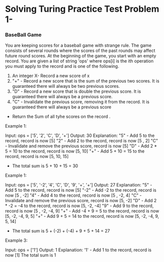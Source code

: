 # Solving Turing Practice Test Problem 1- 

### BaseBall Game
You are keeping scores for a baseball game with strange rule. The game consists of several rounds where the scores of the past rounds may affect future round scores.
At the beginning of the game, you start with an empty record. You are given a list of string 'ops' where ops[i] is the ith operation you must apply to the record and is one of the following. 
1. An integer X- Record a new score of x
2. "+" - Record a new score that is the sum of the previous two scores. It is guaranteed there will always be two previous scores.
3. "D" - Record a new score that is double the previous score. It is guaranteed there will always be a previous score.
4. "C" - Invalidate the previous score, removing it from the record. It is guaranteed there will always be a previous score 

- Return the Sum of all tyhe scores on the record .


Example 1:

Input: ops = ['5', '2', 'C', 'D', '+']
Output: 30
Explanation: 
"5" - Add 5 to the record, record is now [5]
"2" - Add 2 to the record, record is now [5 , 2]
"C" - Invalidate and remove the previous score, record is now [5]
"D" - Add 2 * 5 = 10 to the record, record is now [5, 10]
"+" - Add 5 + 10 = 15 to the record, record is now [5, 10, 15]
- The total sum is 5 + 10 + 15 = 30 


Example 1:

Input: ops = ['5', '-2', '4', 'C', 'D', '9', '+', '+']
Output: 27
Explanation: 
"5" - Add 5 to the record, record is now [5]
"-2" - Add -2 to the record, record is now [5 , -2]
"4" - Add 4 to the record, record is now [5 , -2, 4]
"C" - Invalidate and remove the previous score, record is now [5, -2]
"D" - Add 2 * -2 = -4 to the record, record is now [5, -2, -4]
"9" - Add 9 to the record, record is now [5 , -2, -4, 9]
"+" - Add -4 + 9 = 5 to the record, record is now [5, -2, -4, 9, 5]
"+" - Add 9 + 5 = 14 to the record, record is now [5, -2, -4, 9, 5, 14]
- The total sum is 5 + (-2) + (-4) + 9 + 5 + 14 = 27



Example 3:

Input: ops = ['1']
Output: 1
Explanation: 
'1' - Add 1 to the record, record is now [1]
The total sum is 1